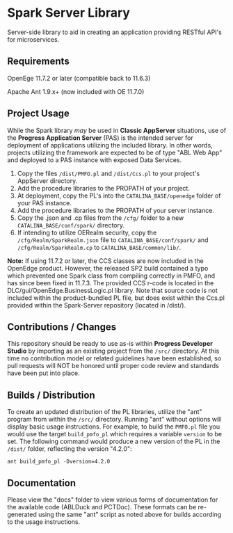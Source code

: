 # Spark Server Library

Server-side library to aid in creating an application providing RESTful API's for microservices.


## Requirements

OpenEge 11.7.2 or later (compatible back to 11.6.3)

Apache Ant 1.9.x+ (now included with OE 11.7.0)


## Project Usage

While the Spark library *may* be used in **Classic AppServer** situations, use of the **Progress Application Server** (PAS) is the intended server for deployment of applications utilizing the included library. In other words, projects utilizing the framework are expected to be of type "ABL Web App" and deployed to a PAS instance with exposed Data Services.


1. Copy the files `/dist/PMFO.pl` and `/dist/Ccs.pl` to your project's AppServer directory.
2. Add the procedure libraries to the PROPATH of your project.
3. At deployment, copy the PL's into the `CATALINA_BASE/openedge` folder of your PAS instance.
4. Add the procedure libraries to the PROPATH of your server instance.
5. Copy the .json and .cp files from the `/cfg/` folder to a new `CATALINA_BASE/conf/spark/` directory.
6. If intending to utilize OERealm security, copy the `/cfg/Realm/SparkRealm.json` file to `CATALINA_BASE/conf/spark/` and `/cfg/Realm/SparkRealm.cp` to `CATALINA_BASE/common/lib/`.

**Note:** If using 11.7.2 or later, the CCS classes are now included in the OpenEdge product. However, the released SP2 build contained a typo which prevented one Spark class from compiling correctly in PMFO, and has since been fixed in 11.7.3. The provided CCS r-code is located in the DLC/gui/OpenEdge.BusinessLogic.pl library. Note that source code is not included within the product-bundled PL file, but does exist within the Ccs.pl provided within the Spark-Server repository (located in /dist/).


## Contributions / Changes

This repository should be ready to use as-is within **Progress Developer Studio** by importing as an existing project from the `/src/` directory. At this time no contribution model or related guidelines have been established, so pull requests will NOT be honored until proper code review and standards have been put into place.


## Builds / Distribution

To create an updated distribution of the PL libraries, utilize the "ant" program from within the `/src/` directory. Running "ant" without options will display basic usage instructions. For example, to build the `PMFO.pl` file you would use the target `build_pmfo_pl` which requires a variable `version` to be set. The following command would produce a new version of the PL in the `/dist/` folder, reflecting the version "4.2.0":

    ant build_pmfo_pl -Dversion=4.2.0


## Documentation

Please view the "docs" folder to view various forms of documentation for the available code (ABLDuck and PCTDoc). These formats can be re-generated using the same "ant" script as noted above for builds according to the usage instructions.
